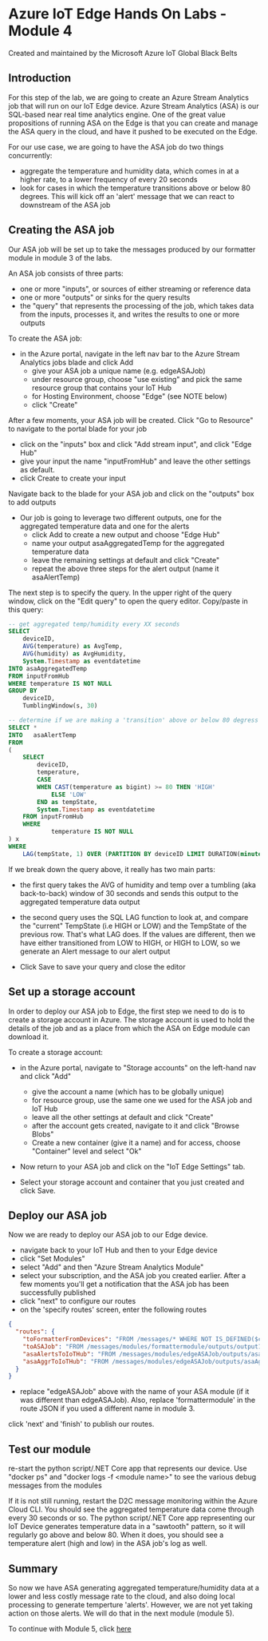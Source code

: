 # Azure IoT Edge Hands On Labs - Module 4

Created and maintained by the Microsoft Azure IoT Global Black Belts

## Introduction

For this step of the lab, we are going to create an Azure Stream Analytics job that will run on our IoT Edge device.  Azure Stream Analytics (ASA) is our SQL-based near real time analytics engine. One of the great value propositions of running ASA on the Edge is that you can create and manage the ASA query in the cloud, and have it pushed to be executed on the Edge.

For our use case, we are going to have the ASA job do two things concurrently:

* aggregate the temperature and humidity data, which comes in at a higher rate, to a lower frequency of every 20 seconds
* look for cases in which the temperature transitions above or below 80 degrees.  This will kick off an 'alert' message that we can react to downstream of the ASA job

## Creating the ASA job

Our ASA job will be set up to take the messages produced by our formatter module in module 3 of the labs.

An ASA job consists of three parts:

* one or more "inputs", or sources of either streaming or reference data
* one or more "outputs" or sinks for the query results
* the "query" that represents the processing of the job, which takes data from the inputs, processes it, and writes the results to one or more outputs

To create the ASA job:

* in the Azure portal, navigate in the left nav bar to the Azure Stream Analytics jobs blade and click Add
  * give your ASA job a unique name (e.g. edgeASAJob)
  * under resource group, choose "use existing" and pick the same resource group that contains your IoT Hub
  * for Hosting Environment, choose "Edge"   (see NOTE below)
  * click "Create"

After a few moments, your ASA job will be created.  Click "Go to Resource" to navigate to the portal blade for your job

* click on the "inputs" box and click "Add stream input", and click "Edge Hub"
* give your input the name "inputFromHub" and leave the other settings as default.
* click Create to create your input

Navigate back to the blade for your ASA job and click on the "outputs" box to add outputs

* Our job is going to leverage two different outputs, one for the aggregated temperature data and one for the alerts
  * click Add to create a new output and choose "Edge Hub"
  * name your output asaAggregatedTemp for the aggregated temperature data
  * leave the remaining settings at default and click "Create"
  * repeat the above three steps for the alert output (name it asaAlertTemp)

The next step is to specify the query.  In the upper right of the query window, click on the "Edit query" to open the query editor.  Copy/paste in this query:

```SQL
-- get aggregated temp/humidity every XX seconds
SELECT
    deviceID,
    AVG(temperature) as AvgTemp,
    AVG(humidity) as AvgHumidity,
    System.Timestamp as eventdatetime
INTO asaAggregatedTemp
FROM inputFromHub
WHERE temperature IS NOT NULL
GROUP BY
    deviceID,
    TumblingWindow(s, 30)

-- determine if we are making a 'transition' above or below 80 degress
SELECT *
INTO   asaAlertTemp
FROM
(
    SELECT
        deviceID,
        temperature,
        CASE
        WHEN CAST(temperature as bigint) >= 80 THEN 'HIGH'
            ELSE 'LOW'
        END as tempState,
        System.Timestamp as eventdatetime
    FROM inputFromHub
    WHERE
            temperature IS NOT NULL
) x
WHERE
    LAG(tempState, 1) OVER (PARTITION BY deviceID LIMIT DURATION(minute, 10)) <> tempState

```

If we break down the query above, it really has two main parts:

* the first query takes the AVG of humidity and temp over a tumbling (aka back-to-back) window of 30 seconds and sends this output to the aggregated temperature data output
* the second query uses the SQL LAG function to look at, and compare the "current" TempState (i.e HIGH or LOW) and the TempState of the previous row.  That's what LAG does.  If the values are different, then we have either transitioned from LOW to HIGH, or HIGH to LOW, so we generate an Alert message to our alert output

* Click Save to save your query and close the editor

## Set up a storage account

In order to deploy our ASA job to Edge, the first step we need to do is to create a storage account in Azure.  The storage account is used to hold the details of the job and as a place from which the ASA on Edge module can download it.

To create a storage account:

* in the Azure portal, navigate to "Storage accounts" on the left-hand nav and click "Add"
  * give the account a name (which has to be globally unique)
  * for resource group, use the same one we used for the ASA job and IoT Hub
  * leave all the other settings at default and click "Create"
  * after the account gets created, navigate to it and click "Browse Blobs"
  * Create a new container (give it a name) and for access, choose "Container" level and select "Ok"

* Now return to your ASA job and click on the "IoT Edge Settings" tab.
* Select your storage account and container that you just created and click Save.

## Deploy our ASA job

Now we are ready to deploy our ASA job to our Edge device.

* navigate back to your IoT Hub and then to your Edge device
* click "Set Modules"
* select "Add" and then "Azure Stream Analytics Module"
* select your subscription, and the ASA job you created earlier.  After a few moments you'll get a notification that the ASA job has been successfully published
* click "next" to configure our routes
* on the 'specify routes' screen, enter the following routes

```json
{
  "routes": {
    "toFormatterFromDevices": "FROM /messages/* WHERE NOT IS_DEFINED($connectionModuleId) INTO BrokeredEndpoint(\"/modules/formattermodule/inputs/input1\")",
    "toASAJob": "FROM /messages/modules/formattermodule/outputs/output1 INTO BrokeredEndpoint(\"/modules/edgeASAJob/inputs/inputFromHub\")",
    "asaAlertsToIoTHub": "FROM /messages/modules/edgeASAJob/outputs/asaAlertTemp INTO $upstream",
    "asaAggrToIoTHub": "FROM /messages/modules/edgeASAJob/outputs/asaAggregatedTemp INTO $upstream"
  }
}
```

* replace "edgeASAJob" above with the name of your ASA module (if it was different than edgeASAJob).  Also, replace 'formattermodule' in the route JSON if you used a different name in module 3.

click 'next' and 'finish' to publish our routes.

## Test our module

re-start the python script/.NET Core app that represents our device.  Use "docker ps" and "docker logs -f \<module name>" to see the various debug messages from the modules

If it is not still running, restart the D2C message monitoring within the Azure Cloud CLI.  You should see the aggregated temperature data come through every 30 seconds or so.  The python script/.NET Core app representing our IoT Device generates temperature data in a "sawtooth" pattern, so it will regularly go above and below 80.  When it does, you should see a temperature alert (high and low) in the ASA job's log as well.

## Summary

So now we have ASA generating aggregated temperature/humidity data at a lower and less costly message rate to the cloud, and also doing local processing to generate temperture 'alerts'.  However, we are not yet taking action on those alerts.  We will do that in the next module (module 5).

To continue with Module 5, click [here](/module5)